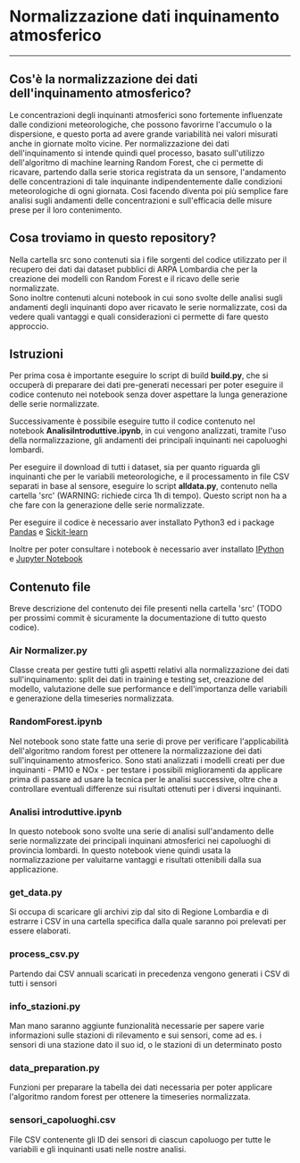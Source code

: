 # Normalizzazione dati inquinamento atmosferico 
----------------------------------------------------------------------------

## Cos'è la normalizzazione dei dati dell'inquinamento atmosferico? 
Le concentrazioni degli inquinanti atmosferici sono fortemente influenzate dalle condizioni meteorologiche, che possono favorirne l'accumulo o la dispersione, e questo porta ad avere grande variabilità nei valori misurati anche in giornate molto vicine. Per normalizzazione dei dati dell'inquinamento si intende quindi quel processo, basato sull'utilizzo dell'algoritmo di machine learning Random Forest, che ci permette di ricavare, partendo dalla serie storica registrata da un sensore, l'andamento delle concentrazioni di tale inquinante indipendentemente dalle condizioni meteorologiche di ogni giornata. Così facendo diventa poi più semplice fare analisi sugli andamenti delle concentrazioni e sull'efficacia delle misure prese per il loro contenimento.

## Cosa troviamo in questo repository? 
Nella cartella src sono contenuti sia i file sorgenti del codice utilizzato per il recupero dei dati dai dataset pubblici di ARPA Lombardia che per la creazione dei modelli con Random Forest e il ricavo delle serie normalizzate.  
Sono inoltre contenuti alcuni notebook in cui sono svolte delle analisi sugli andamenti degli inquinanti dopo aver ricavato le serie normalizzate, così da vedere quali vantaggi e quali considerazioni ci permette di fare questo approccio.  

## Istruzioni 
Per prima cosa è importante eseguire lo script di build **build.py**, che si occuperà di preparare dei dati pre-generati necessari per poter eseguire il codice contenuto nei notebook senza dover aspettare la lunga generazione delle serie normalizzate. 

Successivamente è possibile eseguire tutto il codice contenuto nel notebook **AnalisiIntroduttive.ipynb**, in cui vengono analizzati, tramite l'uso della normalizzazione, gli andamenti dei principali inquinanti nei capoluoghi lombardi.

Per eseguire il download di tutti i dataset, sia per quanto riguarda gli inquinanti che per le variabili meteorologiche, e il processamento in file CSV separati in base al sensore, eseguire lo script **alldata.py**, contenuto nella cartella 'src' (WARNING: richiede circa 1h di tempo). Questo script non ha a che fare con la generazione delle serie normalizzate.

Per eseguire il codice è necessario aver installato Python3 ed i package [Pandas](https://pandas.pydata.org/pandas-docs/stable/index.html) e [Sickit-learn](https://scikit-learn.org/stable/index.html)

Inoltre per poter consultare i notebook è necessario aver installato [IPython](https://ipython.org) e [Jupyter Notebook](https://jupyter.org)

## Contenuto file 
Breve descrizione del contenuto dei file presenti nella cartella 'src' (TODO per prossimi commit è sicuramente la documentazione di tutto questo codice).

### Air Normalizer.py
Classe creata per gestire tutti gli aspetti relativi alla normalizzazione dei dati sull'inquinamento: split dei dati in training e testing set, creazione del modello, valutazione delle sue performance e dell'importanza delle variabili e generazione della timeseries normalizzata.

### RandomForest.ipynb
Nel notebook sono state fatte una serie di prove per verificare l'applicabilità dell'algoritmo random forest per ottenere la normalizzazione dei dati sull'inquinamento atmosferico. Sono stati analizzati i modelli creati per due inquinanti - PM10 e NOx - per testare i possibili miglioramenti da applicare prima di passare ad usare la tecnica per le analisi successive, oltre che a controllare eventuali differenze sui risultati ottenuti per i diversi inquinanti. 

### Analisi introduttive.ipynb
In questo notebook sono svolte una serie di analisi sull'andamento delle serie normalizzate dei principali inquinani atmosferici nei capoluoghi di provincia lombardi. In questo notebook viene quindi usata la normalizzazione per valuitarne vantaggi e risultati ottenibili dalla sua applicazione.

### get_data.py
Si occupa di scaricare gli archivi zip dal sito di Regione Lombardia e di estrarre i CSV in una cartella specifica dalla quale saranno poi prelevati per essere elaborati.

### process_csv.py
Partendo dai CSV annuali scaricati in precedenza vengono generati i CSV di tutti i sensori

### info_stazioni.py
Man mano saranno aggiunte funzionalità necessarie per sapere varie informazioni sulle stazioni di rilevamento e sui sensori, come ad es. i sensori di una stazione dato il suo id, o le stazioni di un determinato posto

### data_preparation.py
Funzioni per preparare la tabella dei dati necessaria per poter applicare l'algoritmo random forest per ottenere la timeseries normalizzata.

### sensori_capoluoghi.csv
File CSV contenente gli ID dei sensori di ciascun capoluogo per tutte le variabili e gli inquinanti usati nelle nostre analisi.